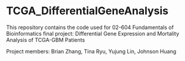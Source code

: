 # TCGA_DifferentialGeneAnalysis
This repository contains the code used for 02-604 Fundamentals of Bioinformatics final project: Differential Gene Expression and Mortality Analysis of TCGA-GBM Patients

Project members: Brian Zhang, Tina Ryu, Yujung Lin, Johnson Huang
